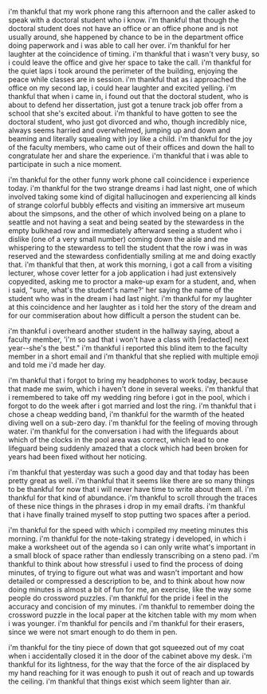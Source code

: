 i'm thankful that my work phone rang this afternoon and the caller asked to speak with a doctoral student who i know. i'm thankful that though the doctoral student does not have an office or an office phone and is not usually around, she happened by chance to be in the department office doing paperwork and i was able to call her over. i'm thankful for her laughter at the coincidence of timing. i'm thankful that i wasn't very busy, so i could leave the office and give her space to take the call. i'm thankful for the quiet laps i took around the perimeter of the building, enjoying the peace while classes are in session. i'm thankful that as i approached the office on my second lap, i could hear laughter and excited yelling. i'm thankful that when i came in, i found out that the doctoral student, who is about to defend her dissertation, just got a tenure track job offer from a school that she's excited about. i'm thankful to have gotten to see the doctoral student, who just got divorced and who, though incredibly nice, always seems harried and overwhelmed, jumping up and down and beaming and literally squealing with joy like a child. i'm thankful for the joy of the faculty members, who came out of their offices and down the hall to congratulate her and share the experience. i'm thankful that i was able to participate in such a nice moment.

i'm thankful for the other funny work phone call coincidence i experience today. i'm thankful for the two strange dreams i had last night, one of which involved taking some kind of digital hallucinogen and experiencing all kinds of strange colorful bubbly effects and visiting an immersive art museum about the simpsons, and the other of which involved being on a plane to seattle and not having a seat and being seated by the stewardess in the empty bulkhead row and immediately afterward seeing a student who i dislike (one of a very small number) coming down the aisle and me whispering to the stewardess to tell the student that the row i was in was reserved and the stewardess confidentially smiling at me and doing exactly that. i'm thankful that then, at work this morning, i got a call from a visiting lecturer, whose cover letter for a job application i had just extensively copyedited, asking me to proctor a make-up exam for a student, and, when i said, "sure, what's the student's name?' her saying the name of the student who was in the dream i had last night. i'm thankful for my laughter at this coincidence and her laughter as i told her the story of the dream and for our commiseration about how difficult a person the student can be.

i'm thankful i overheard another student in the hallway saying, about a faculty member, 'i'm so sad that i won't have a class with [redacted] next year--she's the best." i'm thankful i reported this blind item to the faculty member in a short email and i'm thankful that she replied with multiple emoji and told me i'd made her day.

i'm thankful that i forgot to bring my headphones to work today, because that made me swim, which i haven't done in several weeks. i'm thankful that i remembered to take off my wedding ring before i got in the pool, which i forgot to do the week after i got married and lost the ring. i'm thankful that i chose a cheap wedding band, i'm thankful for the warmth of the heated diving well on a sub-zero day. i'm thankful for the feeling of moving through water. i'm thankful for the conversation i had with the lifeguards about which of the clocks in the pool area was correct, which lead to one lifeguard being suddenly amazed that a clock which had been broken for years had been fixed without her noticing.

i'm thankful that yesterday was such a good day and that today has been pretty great as well. i'm thankful that it seems like there are so many things to be thankful for now that i will never have time to write about them all. i'm thankful for that kind of abundance. i'm thankful to scroll through the traces of these nice things in the phrases i drop in my email drafts. i'm thankful that i have finally trained myself to stop putting two spaces after a period.

i'm thankful for the speed with which i compiled my meeting minutes this morning. i'm thankful for the note-taking strategy i developed, in which i make a worksheet out of the agenda so i can only write what's important in a small block of space rather than endlessly transcribing on a steno pad. i'm thankful to think about how stressful i used to find the process of doing minutes, of trying to figure out what was and wasn't important and how detailed or compressed a description to be, and to think about how now doing minutes is almost a bit of fun for me, an exercise, like the way some people do crossword puzzles. i'm thankful for the pride i feel in the accuracy and concision of my minutes. i'm thankful to remember doing the crossword puzzle in the local paper at the kitchen table with my mom when i was younger. i'm thankful for pencils and i'm thankful for their erasers, since we were not smart enough to do them in pen.

i'm thankful for the tiny piece of down that got squeezed out of my coat when i accidentally closed it in the door of the cabinet above my desk. i'm thankful for its lightness, for the way that the force of the air displaced by my hand reaching for it was enough to push it out of reach and up towards the ceiling. i'm thankful that things exist which seem lighter than air.

